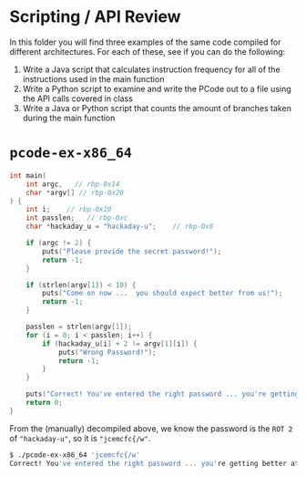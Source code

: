 # Scripting / API Review

In this folder you will find three examples of the same code compiled for different architectures. For each of these, see if you can do the following:

1. Write a Java script that calculates instruction frequency for all of the instructions used in the main function
2. Write a Python script to examine and write the PCode out to a file using the API calls covered in class
3. Write a Java or Python script that counts the amount of branches taken during the main function


# `pcode-ex-x86_64`

```c
int main(
    int argc,   // rbp-0x14
    char *argv[] // rbp-0x20
) {
    int i;    // rbp-0x10
    int passlen;   // rbp-0xc
    char *hackaday_u = "hackaday-u";    // rbp-0x8

    if (argc != 2) {
        puts("Please provide the secret password!");
        return -1;
    }

    if (strlen(argv[1]) < 10) {
        puts("Come on now ...  you should expect better from us!");
        return -1;
    }

    passlen = strlen(argv[1]);
    for (i = 0; i < passlen; i++) {
        if (hackaday_u[i] + 2 != argv[1][i]) {
            puts("Wrong Password!");
            return -1;
        }
    }

    puts("Correct! You've entered the right password ... you're getting better at this!");
    return 0;
}
```

From the (manually) decompiled above, we know the password is the `ROT 2` of `"hackaday-u"`, so it is `"jcemcfc{/w"`.

```bash
$ ./pcode-ex-x86_64 'jcemcfc{/w'
Correct! You've entered the right password ... you're getting better at this!
```

